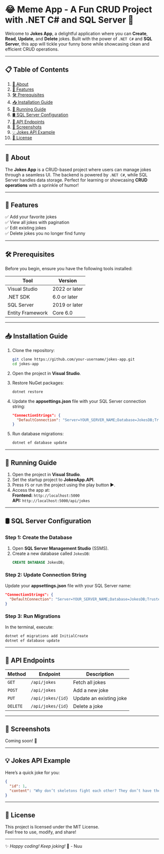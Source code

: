 
# 😂 Meme App - A Fun CRUD Project with .NET C# and SQL Server 🎉

Welcome to **Jokes App**, a delightful application where you can **Create**, **Read**, **Update**, and **Delete** jokes. Built with the power of `.NET C#` and **SQL Server**, this app will tickle your funny bone while showcasing clean and efficient CRUD operations.  

---

## 📋 Table of Contents
1. [📖 About](#-about)
2. [🚀 Features](#-features)
3. [🛠 Prerequisites](#-prerequisites)
4. [📥 Installation Guide](#-installation-guide)
5. [🏃 Running Guide](#-running-guide)
6. [🛢 SQL Server Configuration](#-sql-server-configuration)
7. [📌 API Endpoints](#-api-endpoints)
8. [📸 Screenshots](#-screenshots)
9. [💡 Jokes API Example](#-jokes-api-example)
10. [📜 License](#-license)

---

## 📖 About
The **Jokes App** is a CRUD-based project where users can manage jokes through a seamless UI. The backend is powered by `.NET C#`, while SQL Server handles data storage. Perfect for learning or showcasing **CRUD operations** with a sprinkle of humor!

---

## 🚀 Features
✅ Add your favorite jokes  
✅ View all jokes with pagination  
✅ Edit existing jokes  
✅ Delete jokes you no longer find funny  

---

## 🛠 Prerequisites
Before you begin, ensure you have the following tools installed:

| **Tool**            | **Version**                  |
|---------------------|------------------------------|
| Visual Studio       | 2022 or later               |
| .NET SDK            | 6.0 or later                |
| SQL Server          | 2019 or later               |
| Entity Framework    | Core 6.0                    |

---

## 📥 Installation Guide
1. Clone the repository:  
   ```bash
   git clone https://github.com/your-username/jokes-app.git
   cd jokes-app
   ```

2. Open the project in **Visual Studio**.

3. Restore NuGet packages:  
   ```bash
   dotnet restore
   ```

4. Update the **appsettings.json** file with your SQL Server connection string:
   ```json
   "ConnectionStrings": {
     "DefaultConnection": "Server=YOUR_SERVER_NAME;Database=JokesDB;Trusted_Connection=True;MultipleActiveResultSets=true"
   }
   ```

5. Run database migrations:  
   ```bash
   dotnet ef database update
   ```

---

## 🏃 Running Guide
1. Open the project in **Visual Studio**.
2. Set the startup project to **JokesApp.API**.
3. Press `F5` or run the project using the play button ▶️.
4. Access the app at:  
   **Frontend:** `http://localhost:5000`  
   **API:** `http://localhost:5000/api/jokes`

---

## 🛢 SQL Server Configuration
### Step 1: Create the Database
1. Open **SQL Server Management Studio** (SSMS).
2. Create a new database called `JokesDB`:
   ```sql
   CREATE DATABASE JokesDB;
   ```

### Step 2: Update Connection String
Update your **appsettings.json** file with your SQL Server name:
```json
"ConnectionStrings": {
  "DefaultConnection": "Server=YOUR_SERVER_NAME;Database=JokesDB;Trusted_Connection=True;"
}
```

### Step 3: Run Migrations
In the terminal, execute:
```bash
dotnet ef migrations add InitialCreate
dotnet ef database update
```

---

## 📌 API Endpoints
| **Method** | **Endpoint**        | **Description**                  |
|------------|---------------------|----------------------------------|
| `GET`      | `/api/jokes`        | Fetch all jokes                 |
| `POST`     | `/api/jokes`        | Add a new joke                  |
| `PUT`      | `/api/jokes/{id}`   | Update an existing joke         |
| `DELETE`   | `/api/jokes/{id}`   | Delete a joke                   |

---

## 📸 Screenshots
Coming soon! 🎨

---

## 💡 Jokes API Example
Here’s a quick joke for you:
```json
{
  "id": 1,
  "content": "Why don’t skeletons fight each other? They don’t have the guts!"
}
```

---

## 📜 License
This project is licensed under the MIT License.  
Feel free to use, modify, and share!

---

✨ *Happy coding! Keep joking!* 🎉 - Nuu

